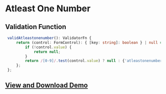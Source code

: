 # Atleast One Number

## Validation Function

```typescript
 validAtleastonenumber(): ValidatorFn {
     return (control: FormControl): { [key: string]: boolean } | null => {
         if (!control.value) {
             return null;
         }
         return /[0-9]/.test(control.value) ? null : {'atleastonenumber': true};
     };
 };
```

## [View and Download Demo](https://plnkr.co/edit/lsM5U95lDDsdUaSgu5E3?p=preview)

